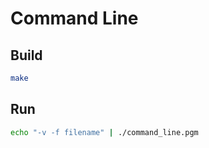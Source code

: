 # Command Line

## Build

```bash
make
```

## Run

```bash
echo "-v -f filename" | ./command_line.pgm
```

